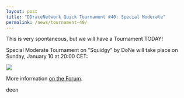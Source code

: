 ```yaml
---
layout: post
title: "DDraceNetwork Quick Tournament #40: Special Moderate"
permalink: /news/tournament-40/
---
```

This is very spontaneous, but we will have a Tournament TODAY!

Special Moderate Tournament on "Squidgy" by DoNe will take place on Sunday, January 10 at 20:00 CET:

[<img class="demo" src="/img/posts/Squidgy.png" />](//forum.ddnet.tw/viewtopic.php?f=21&t=2893)

More information [on the Forum](//forum.ddnet.tw/viewtopic.php?f=21&t=2893).

deen

